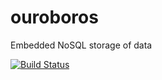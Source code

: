 # ouroboros
Embedded NoSQL storage of data

[![Build Status](https://travis-ci.com/belyaev-ms/ouroboros.svg?branch=master)](https://travis-ci.com/belyaev-ms/ouroboros)